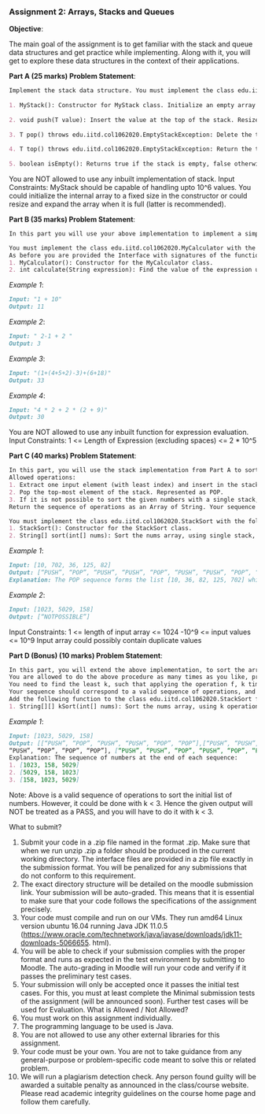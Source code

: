 ### Assignment 2: Arrays, Stacks and Queues

**Objective**:

The main goal of the assignment is to get familiar with the stack and queue data structures and get practice while implementing. Along with it, you will get to explore these data structures in the context of their applications.

**Part A (25 marks) Problem Statement**:
```markdown
Implement the stack data structure. You must implement the class edu.iitd.col1062020.MyStack<T> with the following methods. It must be a generic class (i.e. you can specify the data type while creating the object). You are being provided the Interface with signatures of the functions and you need to complete the code to implement the desired functionality.
 
1. MyStack(): Constructor for MyStack class. Initialize an empty array of type T.
 
2. void push(T value): Insert the value at the top of the stack. Resize if the internal array is full.
 
3. T pop() throws edu.iitd.col1062020.EmptyStackException: Delete the top element of the stack, and return it. If the stack is empty, you must throw the specified exception.
 
4. T top() throws edu.iitd.col1062020.EmptyStackException: Return the top element of the stack. If the stack is empty, you must throw the specified exception.
 
5. boolean isEmpty(): Returns true if the stack is empty, false otherwise.
```
You are NOT allowed to use any inbuilt implementation of stack.
Input Constraints:
MyStack should be capable of handling upto 10^6 values. You could initialize the internal array to a fixed size in the constructor or could resize and expand the array when it is full (latter is recommended).


**Part B (35 marks) Problem Statement**:
```markdown
In this part you will use your above implementation to implement a simple calculator. You will be given a String representing a valid arithmetic expression, and you will have to evaluate the expression and find the result. The expression String may contain open ( and closing parentheses ), the plus +, minus - or multiplication * sign, non-negative integers and empty spaces. You may assume that the given expression is always valid.

You must implement the class edu.iitd.col1062020.MyCalculator with the following methods.
As before you are provided the Interface with signatures of the functions and you need to complete the code.
1. MyCalculator(): Constructor for the MyCalculator class.
2. int calculate(String expression): Find the value of the expression using the MyCalculator class implemented above.
```


_Example 1_:
```markdown
Input: "1 + 10"
Output: 11
```

_Example 2_:
```markdown
Input: " 2-1 + 2 "
Output: 3
```

_Example 3_:
```markdown
Input: "(1+(4+5+2)-3)+(6+18)"
Output: 33
```

_Example 4_:
```markdown
Input: "4 * 2 + 2 * (2 + 9)"
Output: 30
```

You are NOT allowed to use any inbuilt function for expression evaluation.
Input Constraints:
1 <= Length of Expression (excluding spaces) <= 2 * 10^5


**Part C (40 marks) Problem Statement**:
```markdown
In this part, you will use the stack implementation from Part A to sort a given array. You are given an array of integers and you have to sort it using a single stack A. You are allowed to only push elements from the given array of integers (treating it as a queue), and your sequence of pops should form a sorted sequence of the given array. You have to return the sequence of operations (described below) in order to sort the elements.
Allowed operations:
1. Extract one input element (with least index) and insert in the stack. Represented as PUSH.
2. Pop the top-most element of the stack. Represented as POP.
3. If it is not possible to sort the given numbers with a single stack, then NOTPOSSIBLE.
Return the sequence of operations as an Array of String. Your sequence should correspond to a valid sequence of operations, and the pop sequence should form a sorted array of given numbers (in ascending order). Your number of PUSH and POP should be exactly equal to the length of the given array of numbers.

You must implement the class edu.iitd.col1062020.StackSort with the following methods. As before you are provided the Interface with signatures of the functions and you need to complete the code.
1. StackSort(): Constructor for the StackSort class.
2. String[] sort(int[] nums): Sort the nums array, using single stack, and return the sequence of operations.
```

_Example 1_:
```markdown
Input: [10, 702, 36, 125, 82]
Output: [“PUSH”, “POP”, “PUSH”, “PUSH”, “POP”, “PUSH”, “PUSH”, “POP”, “POP”, “POP”]
Explanation: The POP sequence forms the list [10, 36, 82, 125, 702] which is sorted.
```

_Example 2_:
```markdown
Input: [1023, 5029, 158]
Output: [“NOTPOSSIBLE”]
```

Input Constraints:
1 <= length of input array <= 1024
-10^9 <= input values <= 10^9
Input array could possibly contain duplicate values


**Part D (Bonus) (10 marks) Problem Statement**:
```markdown
In this part, you will extend the above implementation, to sort the array by repeatedly using the stack. Let us denote the operation applied in Part C by f, then on applying f to the input array of numbers, you get another array of numbers, on which you can reapply this f.
You are allowed to do the above procedure as many times as you like, provided it results in a sorted array at the end.
You need to find the least k, such that applying the operation f, k times leads to the sorted array. Return the sequence of operations as an Array of Array of String, with the outer Array of length k, the least number of operations in which you can sort the input array of given numbers.
Your sequence should correspond to a valid sequence of operations, and the sequence should form a sorted array of given numbers (in ascending order) at the end of the last operation.
Add the following function to the class edu.iitd.col1062020.StackSort for this purpose:
1. String[][] kSort(int[] nums): Sort the nums array, using k operations, and return the sequence of operations.
```

_Example 1_:
```markdown
Input: [1023, 5029, 158]
Output: [[“PUSH”, “POP”, “PUSH”, “PUSH”, “POP”, “POP”],[“PUSH”, “PUSH”,
“PUSH”, “POP”, “POP”, “POP”], [“PUSH”, “PUSH”, “POP”, “PUSH”, “POP”, “POP”]]
Explanation: The sequence of numbers at the end of each sequence:
1. [1023, 158, 5029]
2. [5029, 158, 1023]
3. [158, 1023, 5029]
```

Note: Above is a valid sequence of operations to sort the initial list of numbers. However, it could be done with k < 3. Hence the given output will NOT be treated as a PASS, and you will have to do it with k < 3.


What to submit?
1. Submit your code in a .zip file named in the format <EntryNo>.zip. Make sure that when we run unzip <yourfile>.zip a folder <YourEntryNo> should be produced in the current working directory.
 The interface files are provided in a zip file exactly in the submission format. You will be penalized for any submissions that do not conform to this requirement. 
 2. The exact directory structure will be detailed on the moodle submission link. Your
submission will be auto-graded. This means that it is essential to make sure that your
code follows the specifications of the assignment precisely.
3. Your code must compile and run on our VMs. They run amd64 Linux version ubuntu
16.04 running Java JDK 11.0.5
(https://www.oracle.com/technetwork/java/javase/downloads/jdk11-downloads-5066655.
html).
4. You will be able to check if your submission complies with the proper format and runs as
expected in the test environment by submitting to Moodle. The auto-grading in Moodle
will run your code and verify if it passes the preliminary test cases.
5. Your submission will only be accepted once it passes the initial test cases. For this, you
must at least complete the Minimal submission tests of the assignment (will be
announced soon). Further test cases will be used for Evaluation.
What is Allowed / Not Allowed?
1. You must work on this assignment individually.
2. The programming language to be used is Java.
3. You are not allowed to use any other external libraries for this assignment.
4. Your code must be your own. You are not to take guidance from any general-purpose or
problem-specific code meant to solve this or related problem.
5. We will run a plagiarism detection check. Any person found guilty will be awarded a
suitable penalty as announced in the class/course website. Please read academic
integrity guidelines on the course home page and follow them carefully.
